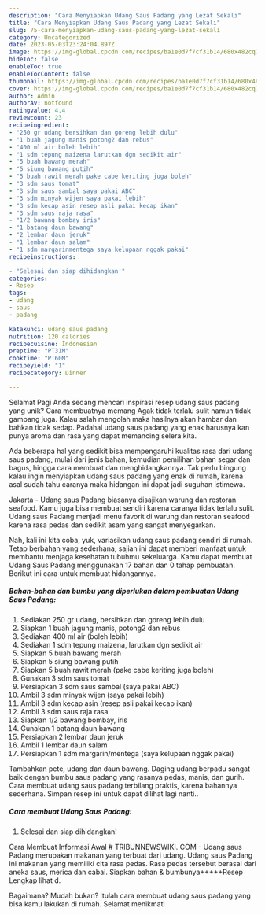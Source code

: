 ```yaml
---
description: "Cara Menyiapkan Udang Saus Padang yang Lezat Sekali"
title: "Cara Menyiapkan Udang Saus Padang yang Lezat Sekali"
slug: 75-cara-menyiapkan-udang-saus-padang-yang-lezat-sekali
category: Uncategorized
date: 2023-05-03T23:24:04.897Z
image: https://img-global.cpcdn.com/recipes/ba1e0d7f7cf31b14/680x482cq70/udang-saus-padang-foto-resep-utama.jpg
hideToc: false
enableToc: true
enableTocContent: false
thumbnail: https://img-global.cpcdn.com/recipes/ba1e0d7f7cf31b14/680x482cq70/udang-saus-padang-foto-resep-utama.jpg
cover: https://img-global.cpcdn.com/recipes/ba1e0d7f7cf31b14/680x482cq70/udang-saus-padang-foto-resep-utama.jpg
author: Admin
authorAv: notfound
ratingvalue: 4.4
reviewcount: 23
recipeingredient:
- "250 gr udang bersihkan dan goreng lebih dulu"
- "1 buah jagung manis potong2 dan rebus"
- "400 ml air boleh lebih"
- "1 sdm tepung maizena larutkan dgn sedikit air"
- "5 buah bawang merah"
- "5 siung bawang putih"
- "5 buah rawit merah pake cabe keriting juga boleh"
- "3 sdm saus tomat"
- "3 sdm saus sambal saya pakai ABC"
- "3 sdm minyak wijen saya pakai lebih"
- "3 sdm kecap asin resep asli pakai kecap ikan"
- "3 sdm saus raja rasa"
- "1/2 bawang bombay iris"
- "1 batang daun bawang"
- "2 lembar daun jeruk"
- "1 lembar daun salam"
- "1 sdm margarinmentega saya kelupaan nggak pakai"
recipeinstructions:

- "Selesai dan siap dihidangkan!"
categories:
- Resep
tags:
- udang
- saus
- padang

katakunci: udang saus padang 
nutrition: 120 calories
recipecuisine: Indonesian
preptime: "PT31M"
cooktime: "PT60M"
recipeyield: "1"
recipecategory: Dinner

---
```



Selamat Pagi Anda sedang mencari inspirasi resep udang saus padang yang unik? Cara membuatnya memang Agak tidak terlalu sulit namun tidak gampang juga. Kalau salah mengolah maka hasilnya akan hambar dan bahkan tidak sedap. Padahal udang saus padang yang enak harusnya kan punya aroma dan rasa yang dapat memancing selera kita.


Ada beberapa hal yang sedikit bisa mempengaruhi kualitas rasa dari udang saus padang, mulai dari jenis bahan, kemudian pemilihan bahan segar dan bagus, hingga cara membuat dan menghidangkannya. Tak perlu bingung kalau ingin menyiapkan udang saus padang yang enak di rumah, karena asal sudah tahu caranya maka hidangan ini dapat jadi suguhan istimewa.

Jakarta - Udang saus Padang biasanya disajikan warung dan restoran seafood. Kamu juga bisa membuat sendiri karena caranya tidak terlalu sulit. Udang saus Padang menjadi menu favorit di warung dan restoran seafood karena rasa pedas dan sedikit asam yang sangat menyegarkan.


Nah, kali ini kita coba, yuk, variasikan udang saus padang sendiri di rumah. Tetap berbahan yang sederhana, sajian ini dapat memberi manfaat untuk membantu menjaga kesehatan tubuhmu sekeluarga. Kamu dapat membuat Udang Saus Padang menggunakan 17 bahan dan 0 tahap pembuatan. Berikut ini cara untuk membuat hidangannya.

<!--inarticleads1-->

##### Bahan-bahan dan bumbu yang diperlukan dalam pembuatan Udang Saus Padang:

1. Sediakan 250 gr udang, bersihkan dan goreng lebih dulu
1. Siapkan 1 buah jagung manis, potong2 dan rebus
1. Sediakan 400 ml air (boleh lebih)
1. Sediakan 1 sdm tepung maizena, larutkan dgn sedikit air
1. Siapkan 5 buah bawang merah
1. Siapkan 5 siung bawang putih
1. Siapkan 5 buah rawit merah (pake cabe keriting juga boleh)
1. Gunakan 3 sdm saus tomat
1. Persiapkan 3 sdm saus sambal (saya pakai ABC)
1. Ambil 3 sdm minyak wijen (saya pakai lebih)
1. Ambil 3 sdm kecap asin (resep asli pakai kecap ikan)
1. Ambil 3 sdm saus raja rasa
1. Siapkan 1/2 bawang bombay, iris
1. Gunakan 1 batang daun bawang
1. Persiapkan 2 lembar daun jeruk
1. Ambil 1 lembar daun salam
1. Persiapkan 1 sdm margarin/mentega (saya kelupaan nggak pakai)


Tambahkan pete, udang dan daun bawang. Daging udang berpadu sangat baik dengan bumbu saus padang yang rasanya pedas, manis, dan gurih. Cara membuat udang saus padang terbilang praktis, karena bahannya sederhana. Simpan resep ini untuk dapat dilihat lagi nanti.. 

<!--inarticleads2-->

##### Cara membuat Udang Saus Padang:


1. Selesai dan siap dihidangkan!

Cara Membuat Informasi Awal # TRIBUNNEWSWIKI. COM - Udang saus Padang merupakan makanan yang terbuat dari udang. Udang saus Padang ini makanan yang memiliki cita rasa pedas. Rasa pedas tersebut berasal dari aneka saus, merica dan cabai. Siapkan bahan &amp; bumbunya+++++Resep Lengkap lihat d. 

Bagaimana? Mudah bukan? Itulah cara membuat udang saus padang yang bisa kamu lakukan di rumah. Selamat menikmati
